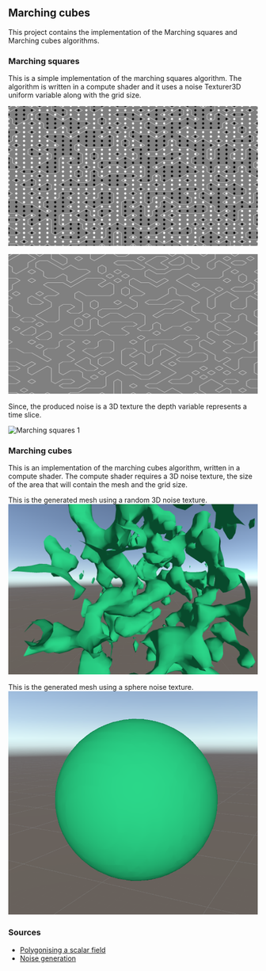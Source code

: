 ## Marching cubes

This project contains the implementation of the Marching squares and Marching cubes algorithms.

### Marching squares

This is a simple implementation of the marching squares algorithm. The algorithm is written in a compute shader and it uses a noise Texturer3D uniform variable along with the grid size. 

![Marching squares 1](./Pictures/marching_squares_1.png)

![Marching squares 1](./Pictures/marching_squares_2.png)

Since, the produced noise is a 3D texture the depth variable represents a time slice.

![Marching squares 1](./Pictures/marching_squares.gif)

### Marching cubes

This is an implementation of the marching cubes algorithm, written in a compute shader. The compute shader requires a 3D noise texture, the size of the area that will contain the mesh and the grid size.

This is the generated mesh using a random 3D noise texture.
![Marching cubes 1](./Pictures/marching_cubes_1.png)

This is the generated mesh using a sphere noise texture.
![Marching cubes 2](./Pictures/marching_cubes_2.png)

### Sources

- [Polygonising a scalar field](https://paulbourke.net/geometry/polygonise/)
- [Noise generation](https://thebookofshaders.com/11/)